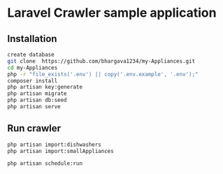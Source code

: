 <h1>Laravel Crawler sample application</h1>


## Installation

```bash
create database
git clone  https://github.com/bhargava1234/my-Appliances.git
cd my-Appliances
php -r "file_exists('.env') || copy('.env.example', '.env');"
composer install
php artisan key:generate
php artisan migrate
php artisan db:seed
php artisan serve

```

## Run crawler

```bash
php artisan import:dishwashers
php artisan import:smallAppliances
```


```bash
php artisan schedule:run
```
